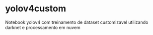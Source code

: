 # yolov4custom
Notebook yolov4 com treinamento de dataset customizavel utilizando darknet e processamento em nuvem 
